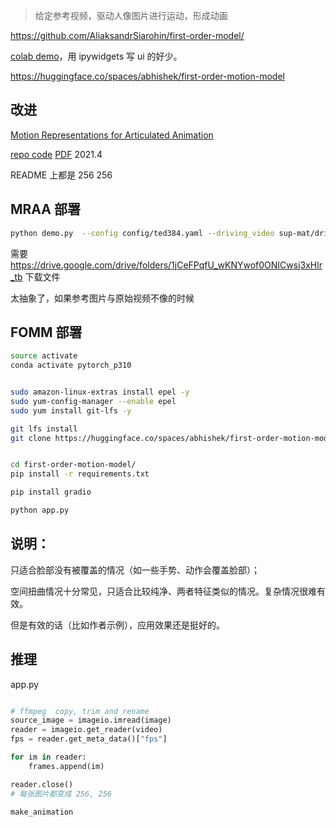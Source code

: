 
> 给定参考视频，驱动人像图片进行运动，形成动画

https://github.com/AliaksandrSiarohin/first-order-model/

[colab demo](https://colab.research.google.com/github/AliaksandrSiarohin/first-order-model/blob/master/demo.ipynb)，用 ipywidgets 写 ui 的好少。

https://huggingface.co/spaces/abhishek/first-order-motion-model




## 改进


[Motion Representations for Articulated Animation](https://snap-research.github.io/articulated-animation/)

[repo code](https://github.com/snap-research/articulated-animation) [PDF](https://arxiv.org/pdf/2104.11280.pdf) 2021.4


README 上都是 256 256



## MRAA 部署

```bash
python demo.py  --config config/ted384.yaml --driving_video sup-mat/driving.mp4 --source_image img_bk.png --checkpoint checkpoints/ted384.pth
```

需要 https://drive.google.com/drive/folders/1jCeFPqfU_wKNYwof0ONICwsj3xHlr_tb 下载文件


太抽象了，如果参考图片与原始视频不像的时候




## FOMM 部署


```bash
source activate
conda activate pytorch_p310


sudo amazon-linux-extras install epel -y 
sudo yum-config-manager --enable epel
sudo yum install git-lfs -y

git lfs install
git clone https://huggingface.co/spaces/abhishek/first-order-motion-model


cd first-order-motion-model/
pip install -r requirements.txt

pip install gradio

python app.py
```






## 说明：

只适合脸部没有被覆盖的情况（如一些手势、动作会覆盖脸部）；

空间扭曲情况十分常见，只适合比较纯净、两者特征类似的情况。复杂情况很难有效。

但是有效的话（比如作者示例），应用效果还是挺好的。

## 推理


app.py

```python

# ffmpeg  copy, trim and rename
source_image = imageio.imread(image)
reader = imageio.get_reader(video)
fps = reader.get_meta_data()["fps"]

for im in reader:
    frames.append(im)

reader.close()
# 每张图片都变成 256, 256

make_animation

```